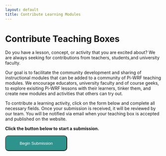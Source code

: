 ```yaml
---
layout: default
title: Contribute Learning Modules
---
```


# Contribute Teaching Boxes
Do you have a lesson, concept, or activity that you are excited about? We are always seeking for contributions from teachers, students,and university faculty.

Our goal is to facilitate the community development and sharing of instructional modules that can be added to a community of Pi-WRF teaching modules. We encourage educators, university faculty and of course geeks, to explore exisiting Pi-WRF lessons with their learners, tinker them, and create new modules and activities that others can try out.

To contribute a learning activity, click on the form below and complete all necessary fields. Once your submission is received, it will be reviewed by our team. You will be notified via email when your teaching box is accepted and published on the website. 

**Click the button below to start a submission.**<br>

<form action="https://forms.gle/taaCkLaaykkS7HA46">
    <input type="submit" value="Begin Submission" style="background-color:#2E938C;border-radius:10px;color:white;cursor:pointer;padding:2px;height: 50px;width:200px"">
</form>
